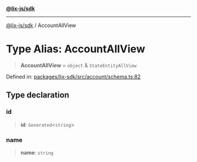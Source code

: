 [**@lix-js/sdk**](../README.md)

***

[@lix-js/sdk](../README.md) / AccountAllView

# Type Alias: AccountAllView

> **AccountAllView** = `object` & `StateEntityAllView`

Defined in: [packages/lix-sdk/src/account/schema.ts:82](https://github.com/opral/monorepo/blob/fb8153a2c5d4710eaaabf056fe653be88060a185/packages/lix-sdk/src/account/schema.ts#L82)

## Type declaration

### id

> **id**: `Generated`\<`string`\>

### name

> **name**: `string`

